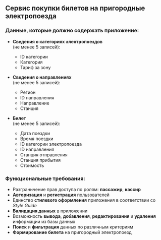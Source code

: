 ## Сервис покупки билетов на пригородные электропоезда

### Данные, которые должно содержать приложение:

- **Сведения о категориях электропоездов**  
  (не менее 5 записей):  
  - ID категории  
  - Категория  
  - Тариф за зону

- **Сведения о направлениях**  
  (не менее 5 записей):  
  - Регион  
  - ID направления  
  - Направление  
  - Станция

- **Билет**  
  (не менее 5 записей):  
  - Дата поездки  
  - Время поездки  
  - ID категории электропоезда  
  - ID направления  
  - Станция отправления  
  - Станция прибытия  
  - Стоимость

### Функциональные требования:

- Разграничение прав доступа по ролям: **пассажир**, **кассир**
- **Авторизация** и **регистрация** пользователей
- Единство **стилевого оформления** приложения в соответствии со *Style Guide*
- **Валидация данных** в приложении
- Возможность **вывода**, **добавления**, **редактирования** и **удаления** информации из базы данных
- **Поиск** и **фильтрация** данных по различным критериям
- **Формирование билета** на пригородный электропоезд
